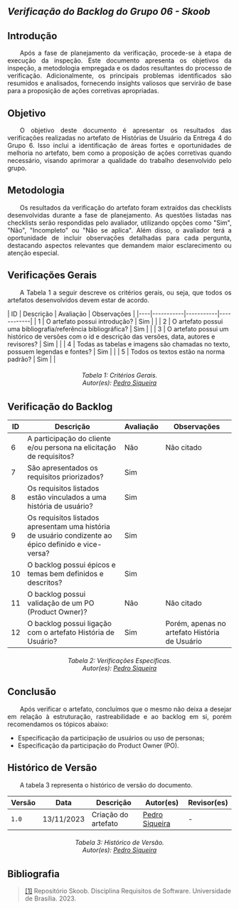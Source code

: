 ## ***Verificação do Backlog do Grupo 06 - Skoob***

## **Introdução**
<p align="justify"> 
&emsp;&emsp;Após a fase de planejamento da verificação, procede-se à etapa de execução da inspeção. Este documento apresenta os objetivos da inspeção, a metodologia empregada e os dados resultantes do processo de verificação. Adicionalmente, os principais problemas identificados são resumidos e analisados, fornecendo insights valiosos que servirão de base para a proposição de ações corretivas apropriadas.
</p>

## **Objetivo**
<p align="justify"> 
&emsp;&emsp;O objetivo deste documento é apresentar os resultados das verificações realizadas no artefato de Histórias de Usuário da Entrega 4 do Grupo 6. Isso inclui a identificação de áreas fortes e oportunidades de melhoria no artefato, bem como a proposição de ações corretivas quando necessário, visando aprimorar a qualidade do trabalho desenvolvido pelo grupo.
</p>

## **Metodologia**
<p align="justify"> 
&emsp;&emsp;Os resultados da verificação do artefato foram extraídos das checklists desenvolvidas durante a fase de planejamento. As questões listadas nas checklists serão respondidas pelo avaliador, utilizando opções como "Sim", "Não", "Incompleto" ou "Não se aplica". Além disso, o avaliador terá a oportunidade de incluir observações detalhadas para cada pergunta, destacando aspectos relevantes que demandem maior esclarecimento ou atenção especial.
</p>

## **Verificações Gerais**
<p align="justify"> 
&emsp;&emsp;A Tabela 1 a seguir descreve os critérios gerais, ou seja, que todos os artefatos desenvolvidos devem estar de acordo.
</p>
| ID | Descrição | Avaliação | Observações |
|----|-----------|-----------|------------|
| 1  | O artefato possui introdução? | Sim | |
| 2  | O artefato possui uma bibliografia/referência bibliográfica? | Sim | |
| 3  | O artefato possui um histórico de versões com o id e descrição das versões, data, autores e revisores? | Sim | |
| 4  | Todas as tabelas e imagens são chamadas no texto, possuem legendas e fontes? | Sim | |
| 5  | Todos os textos estão na norma padrão? | Sim | |

<center>
<h6> Tabela 1: Critérios Gerais.
<br/> Autor(es): <a href="https://github.com/PedroSiq">Pedro Siqueira</a></h6>
</center>

## **Verificação do Backlog**
| ID | Descrição | Avaliação | Observações |
|----|-----------|-----------|------------|
| 6  | A participação do cliente e/ou persona na elicitação de requisitos? | Não | Não citado |
| 7  | São apresentados os requisitos priorizados? | Sim | |
| 8  | Os requisitos listados estão vinculados a uma história de usuário? | Sim | |
| 9  | Os requisitos listados apresentam uma história de usuário condizente ao épico definido e vice-versa? | Sim | |
| 10 | O backlog possui épicos e temas bem definidos e descritos? | Sim | |
| 11 | O backlog possui validação de um PO (Product Owner)? | Não | Não citado |
| 12 | O backlog possui ligação com o artefato História de Usuário? | Sim | Porém, apenas no artefato História de Usuário |

<center>
<h6> Tabela 2: Verificações Específicas.
<br/> Autor(es): <a href="https://github.com/PedroSiq">Pedro Siqueira</a></h6>
</center>


## **Conclusão**
<p align="justify"> 
&emsp;&emsp;Após verificar o artefato, concluímos que o mesmo não deixa a desejar em relação à estruturação, rastreabilidade e ao backlog em si, porém recomendamos os tópicos abaixo: 
<ul>
<li>Especificação da participação de usuários ou uso de personas;</li>
<li>Especificação da participação do Product Owner (PO).</li>
</ul>
</p>

## **Histórico de Versão**
<p align="justify">
&emsp;&emsp;A tabela 3 representa o histórico de versão do documento.
</p>

| Versão | Data | Descrição | Autor(es)| Revisor(es)|
|--------|------|-----------|----------|------------|
|`1.0` | 13/11/2023 | Criação do artefato | [Pedro Siqueira](https://github.com/PedroSiq) | - |

<center>
<h6> Tabela 3: Histórico de Versão.
<br/> Autor(es): <a href="https://github.com/PedroSiq">Pedro Siqueira</a></h6>
</center>

## **Bibliografia**

> <a href="https://requisitos-de-software.github.io/2023.2-Skoob/modelagem/backlog/">[1]</a> Repositório Skoob. Disciplina Requisitos de Software. Universidade de Brasília. 2023.
